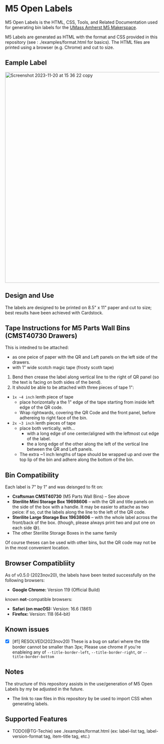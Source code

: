 <!-- Copyright: The MIT License, 2023 Jonah Yolles-Murphy for the UMass Amherst M5 Maskerspace -->

# M5 Open Labels

M5 Open Labels is the HTML, CSS, Tools, and Related Documentation used for generating bin labels for the [UMass Amherst M5 Makerspace](https://www.umassamherstm5.org/).

M5 Labels are generated as HTML with the format and CSS provided in this repository (see : ./examples/format.html for basics). The HTML files are printed using a browser (e.g. Chrome) and cut to size.

## Eample Label
<img width="686" alt="Screenshot 2023-11-20 at 15 36 22 copy" src="https://github.com/umassamherstm5/M5-Open-Labels/assets/39284876/fff12bd4-71ee-4c1f-b51b-82a873c5b5ee">

## Design and Use

The labels are designed to be printed on 8.5" x 11" paper and cut to size; best results have been achieved with Cardstock.

## Tape Instructions for M5 Parts Wall Bins (CMST40730 Drawers)
This is intedned to be attached:
- as one peice of paper with the QR and Left panels on the left side of the drawers.
- with 1" wide scotch magic tape (frosty scoth tape)

1. Bend then crease the label along vertical line to the right of QR panel (so the text is facing on both sides of the bend).
2. It should be able to be attached with three pieces of tape 1":
  - `1x ~4 inch` lenth piece of tape
    - place horizontally a the 1" edge of the tape starting from inside left edge of the QR code.
    - Wrap rightwards, covering the QR Code and the front panel, before adhereing to right face of the bin.
  - `2x ~3 inch` lenth pieces of tape
    - place both vertically, with...
      -  with a long edge of one center/aligned with the leftmost cut edge of the label.
      -  the a long edge of the other along the left of the vertical line between the QR and Left panels. 
    - The extra ~1 inch lengths of tape should be wrapped up and over the top lip of the bin and adhere along the bottom of the bin.


## Bin Compatibility
Each label is 7" by 1" and was deisnged to fit on: 
  - **Craftsman CMST40730** (M5 Parts Wall Bins) – See above
  - **Sterilite Mini Storage Box 19698606** – with the QR and title panels on the side of the box with a handle. It may be easier to attache as two peice: if so, cut the labels along the line to the left of the QR code. 
  - **Sterilite Large Storage Box 19638606** – with the whole label across the front/back of the box.
    (though, please always print two and put one on each side 😅).
  - The other Sterilite Storage Boxes in the same family

Of course theses can be used with other bins, but the QR code may not be in the most convenient location.

## Browser Compatibliity
As of v0.5.0 (2023nov20), the labels have been tested successfully on the following browsers:
- **Google Chrome:** Version 119 (Official Build)

known **not**-compatible browsers:
- **Safari (on macOS):**  Version: 16.6 (1861)
- **Firefox:** Version: 118 (64-bit)


## Known issues 
- [x] \[#1\] RESOLVED(2023nov20) These is a bug on safari where the title border cannot be smaller than 3px; Please use chrome if you're enableing any of `--title-border-left`, `--title-border-right`, or `--title-border-bottom`
  
## Notes
The structure of this repository assists in the use/generation of M5 Open Labels by my be adjusted in the future.
- The link to raw files in this repository by be used to import CSS when generating labels.


## Supported Features
- TODO(@TG-Techie) see ./examples/format.html (ex: label-list tag, label-version-format tag, item-title tag, etc.)
